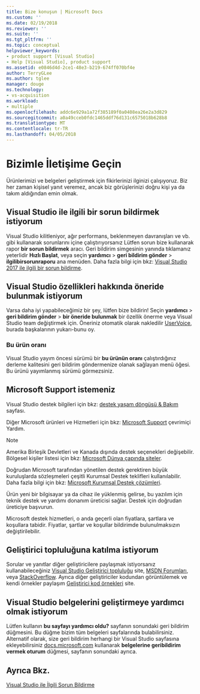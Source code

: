 ```yaml
---
title: Bize konuşun | Microsoft Docs
ms.custom: ''
ms.date: 02/19/2018
ms.reviewer: ''
ms.suite: ''
ms.tgt_pltfrm: ''
ms.topic: conceptual
helpviewer_keywords:
- product support [Visual Studio]
- Help [Visual Studio], product support
ms.assetid: e0846d4d-2ce1-48e3-b219-674ff070bf4e
author: TerryGLee
ms.author: tglee
manager: douge
ms.technology:
- vs-acquisition
ms.workload:
- multiple
ms.openlocfilehash: addc6e929a1a72f385189f0a0408ea26e2a3d829
ms.sourcegitcommit: a0a49cceb0fdc1465ddf76d131c6575018b628b8
ms.translationtype: MT
ms.contentlocale: tr-TR
ms.lasthandoff: 04/05/2018
---
```

# <a name="talk-to-us"></a>Bizimle İletişime Geçin
Ürünlerimizi ve belgeleri geliştirmek için fikirlerinizi ilginizi çalışıyoruz. Biz her zaman kişisel yanıt veremez, ancak biz görüşlerinizi doğru kişi ya da takım aldığından emin olmak.  

## <a name="i-want-to-report-a-problem-with-visual-studio"></a>Visual Studio ile ilgili bir sorun bildirmek istiyorum
Visual Studio kilitleniyor, ağır performans, beklenmeyen davranışları ve vb. gibi kullanarak sorunlarını içine çalıştırıyorsanız Lütfen sorun bize kullanarak rapor **bir sorun bildirmek** aracı. Geri bildirim simgesinin yanında tıklamanız yeterlidir **Hızlı Başlat**, veya seçin **yardımcı** > **geri bildirim gönder** > **ilgilibirsorunraporu** ana menüden. Daha fazla bilgi için bkz: [Visual Studio 2017 ile ilgili bir sorun bildirme](how-to-report-a-problem-with-visual-studio-2017.md).

## <a name="i-want-to-make-a-suggestion-about-visual-studio-features"></a>Visual Studio özellikleri hakkında öneride bulunmak istiyorum
Varsa daha iyi yapabileceğimiz bir şey, lütfen bize bildirin! Seçin **yardımcı** > **geri bildirim gönder** > **bir öneride bulunmak** bir özellik önerme veya Visual Studio team değiştirmek için. Öneriniz otomatik olarak nakledilir [UserVoice](https://visualstudio.uservoice.com), burada başkalarının yukarı-bunu oy.

### <a name="rate-this-product"></a>Bu ürün oranı
Visual Studio yayım öncesi sürümü bir **bu ürünün oranı** çalıştırdığınız derleme kalitesini geri bildirim göndermenize olanak sağlayan menü öğesi. Bu ürünü yayımlanmış sürümü görmezsiniz.

## <a name="i-want-to-contact-microsoft-support"></a>Microsoft Support istemeniz
Visual Studio destek bilgileri için bkz: [destek yaşam döngüsü & Bakım](https://docs.microsoft.com/visualstudio/productinfo/vs-servicing-vs) sayfası.

Diğer Microsoft ürünleri ve Hizmetleri için bkz: [Microsoft Support](http://go.microsoft.com/fwlink/?LinkID=99019) çevrimiçi Yardım.

> [!NOTE]
> Amerika Birleşik Devletleri ve Kanada dışında destek seçenekleri değişebilir. Bölgesel kişiler listesi için bkz: [Microsoft Dünya çapında siteler](http://www.microsoft.com/worldwide/).

Doğrudan Microsoft tarafından yönetilen destek gerektiren büyük kuruluşlarda sözleşmeleri çeşitli Kurumsal Destek teklifleri kullanılabilir. Daha fazla bilgi için bkz: [Microsoft Kurumsal Destek çözümleri](http://go.microsoft.com/fwlink/?LinkId=258223).

Ürün yeni bir bilgisayar ya da cihaz ile yüklenmiş gelirse, bu yazılım için teknik destek ve yardımı donanım üreticisi sağlar. Destek için doğrudan üreticiye başvurun.

Microsoft destek hizmetleri, o anda geçerli olan fiyatlara, şartlara ve koşullara tabidir. Fiyatlar, şartlar ve koşullar bildirimde bulunulmaksızın değiştirilebilir.

## <a name="i-want-to-get-involved-in-the-developer-community"></a>Geliştirici topluluğuna katılma istiyorum
Sorular ve yanıtlar diğer geliştiricilere paylaşmak istiyorsanız kullanabileceğiniz [Visual Studio Geliştirici topluluğu](https://developercommunity.visualstudio.com/index.html) site, [MSDN Forumları](http://social.msdn.microsoft.com/Forums/home), veya [StackOverflow](http://stackoverflow.com/). Ayrıca diğer geliştiriciler kodundan görüntülemek ve kendi örnekler paylaşım [Geliştirici kod örnekleri](http://code.msdn.microsoft.com/) site.

## <a name="i-want-to-help-improve-the-visual-studio-documentation"></a>Visual Studio belgelerini geliştirmeye yardımcı olmak istiyorum
Lütfen kullanın **bu sayfayı yardımcı oldu?** sayfanın sonundaki geri bildirim düğmesini. Bu düğme bizim tüm belgeleri sayfalarında bulabilirsiniz. Alternatif olarak, size geri bildirim herhangi bir Visual Studio sayfasına ekleyebilirsiniz [docs.microsoft.com](https://docs.microsoft.com/visualstudio/) kullanarak **belgelerine geribildirim vermek oturum** düğmesi, sayfanın sonundaki ayrıca.

## <a name="see-also"></a>Ayrıca Bkz.
 [Visual Studio ile İlgili Sorun Bildirme](how-to-report-a-problem-with-visual-studio-2017.md)
